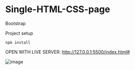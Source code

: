 # Single-HTML-CSS-page
Bootstrap 

Project setup
```
npm install
```

OPEN WITH LIVE SERVER:
http://127.0.0.1:5500/index.html#


![image](https://github.com/jennywang985/Single-HTML-CSS-page/blob/master/video.gif)
